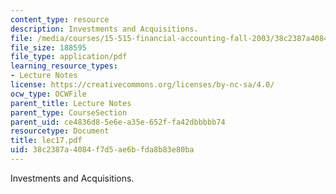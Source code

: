 ```yaml
---
content_type: resource
description: Investments and Acquisitions.
file: /media/courses/15-515-financial-accounting-fall-2003/38c2387a4084f7d5ae6bfda8b83e80ba_lec17.pdf
file_size: 188595
file_type: application/pdf
learning_resource_types:
- Lecture Notes
license: https://creativecommons.org/licenses/by-nc-sa/4.0/
ocw_type: OCWFile
parent_title: Lecture Notes
parent_type: CourseSection
parent_uid: ce4836d8-5e6e-a35e-652f-fa42dbbbbb74
resourcetype: Document
title: lec17.pdf
uid: 38c2387a-4084-f7d5-ae6b-fda8b83e80ba
---
```

Investments and Acquisitions.